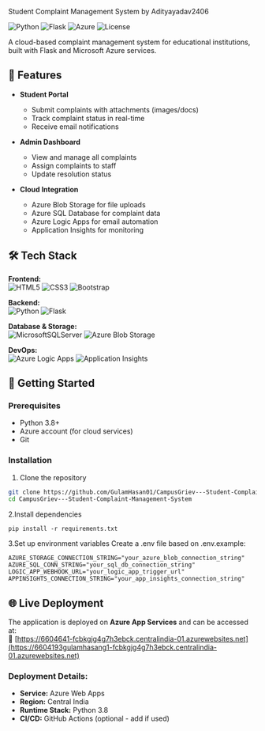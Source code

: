 Student Complaint Management System by Adityayadav2406

![Python](https://img.shields.io/badge/python-3.8+-blue.svg)
![Flask](https://img.shields.io/badge/flask-2.0+-lightgrey.svg)
![Azure](https://img.shields.io/badge/Azure-Cloud-orange)
![License](https://img.shields.io/badge/license-MIT-green)

A cloud-based complaint management system for educational institutions, built with Flask and Microsoft Azure services.

## 🌟 Features

- **Student Portal**
  - Submit complaints with attachments (images/docs)
  - Track complaint status in real-time
  - Receive email notifications

- **Admin Dashboard**
  - View and manage all complaints
  - Assign complaints to staff
  - Update resolution status

- **Cloud Integration**
  - Azure Blob Storage for file uploads
  - Azure SQL Database for complaint data
  - Azure Logic Apps for email automation
  - Application Insights for monitoring

## 🛠 Tech Stack

**Frontend:**  
![HTML5](https://img.shields.io/badge/html5-%23E34F26.svg?style=flat&logo=html5&logoColor=white)
![CSS3](https://img.shields.io/badge/css3-%231572B6.svg?style=flat&logo=css3&logoColor=white)
![Bootstrap](https://img.shields.io/badge/bootstrap-%23563D7C.svg?style=flat&logo=bootstrap&logoColor=white)

**Backend:**  
![Python](https://img.shields.io/badge/python-3670A0?style=flat&logo=python&logoColor=ffdd54)
![Flask](https://img.shields.io/badge/flask-%23000.svg?style=flat&logo=flask&logoColor=white)

**Database & Storage:**  
![MicrosoftSQLServer](https://img.shields.io/badge/Microsoft%20SQL%20Server-CC2927?style=flat&logo=microsoft%20sql%20server&logoColor=white)
![Azure Blob Storage](https://img.shields.io/badge/Azure_Blob_Storage-0089D6?style=flat&logo=microsoft-azure&logoColor=white)

**DevOps:**  
![Azure Logic Apps](https://img.shields.io/badge/Azure_Logic_Apps-0089D6?style=flat&logo=microsoft-azure&logoColor=white)
![Application Insights](https://img.shields.io/badge/Application_Insights-0089D6?style=flat&logo=microsoft-azure&logoColor=white)

## 🚀 Getting Started

### Prerequisites
- Python 3.8+
- Azure account (for cloud services)
- Git

### Installation
1. Clone the repository
```bash
git clone https://github.com/GulamHasan01/CampusGriev---Student-Complaint-Management-System.git
cd CampusGriev---Student-Complaint-Management-System
````
2.Install dependencies
````
pip install -r requirements.txt
````
3.Set up environment variables
Create a .env file based on .env.example:
````
AZURE_STORAGE_CONNECTION_STRING="your_azure_blob_connection_string"
AZURE_SQL_CONN_STRING="your_sql_db_connection_string"
LOGIC_APP_WEBHOOK_URL="your_logic_app_trigger_url"
APPINSIGHTS_CONNECTION_STRING="your_app_insights_connection_string"
````
## 🌐 Live Deployment

The application is deployed on **Azure App Services** and can be accessed at:  
🔗 [https://6604641-fcbkgjg4g7h3ebck.centralindia-01.azurewebsites.net](https://6604193gulamhasang1-fcbkgjg4g7h3ebck.centralindia-01.azurewebsites.net)

### Deployment Details:
- **Service:** Azure Web Apps
- **Region:** Central India
- **Runtime Stack:** Python 3.8
- **CI/CD:** GitHub Actions (optional - add if used)
